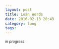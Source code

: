 ```yaml
---
layout: post
title: Loan Words
date: 2016-02-13 20:49
category: lang
tags:
---
```


<small>_in progress_</small>
